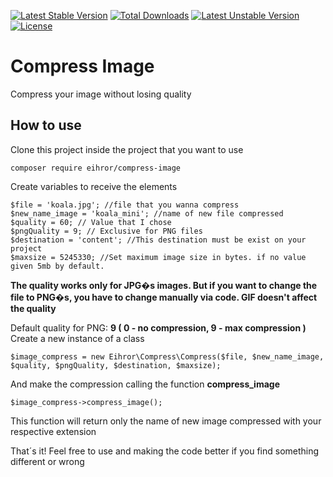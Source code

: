 [![Latest Stable Version](https://poser.pugx.org/eihror/compress-image/v/stable)](https://packagist.org/packages/eihror/compress-image)
[![Total Downloads](https://poser.pugx.org/eihror/compress-image/downloads)](https://packagist.org/packages/eihror/compress-image)
[![Latest Unstable Version](https://poser.pugx.org/eihror/compress-image/v/unstable)](https://packagist.org/packages/eihror/compress-image)
[![License](https://poser.pugx.org/eihror/compress-image/license)](https://packagist.org/packages/eihror/compress-image)

# Compress Image

Compress your image without losing quality

## How to use

Clone this project inside the project that you want to use

```
composer require eihror/compress-image
```

Create variables to receive the elements

```
$file = 'koala.jpg'; //file that you wanna compress
$new_name_image = 'koala_mini'; //name of new file compressed
$quality = 60; // Value that I chose
$pngQuality = 9; // Exclusive for PNG files
$destination = 'content'; //This destination must be exist on your project
$maxsize = 5245330; //Set maximum image size in bytes. if no value given 5mb by default.
```

**The quality works only for JPG�s images. But if you want to change the file to PNG�s, you have to change manually via code. GIF doesn't affect the quality**

Default quality for PNG: **9 ( 0 - no compression, 9 - max compression )**
Create a new instance of a class

```
$image_compress = new Eihror\Compress\Compress($file, $new_name_image, $quality, $pngQuality, $destination, $maxsize);
```

And make the compression calling the function **compress_image**

```
$image_compress->compress_image();
```

This function will return only the name of new image compressed with your respective extension

That´s it! Feel free to use and making the code better if you find something different or wrong
